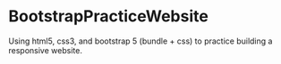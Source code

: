 # BootstrapPracticeWebsite
Using html5, css3, and bootstrap 5 (bundle + css) to practice building a responsive website.

